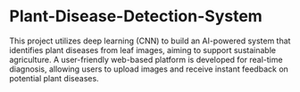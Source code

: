 # Plant-Disease-Detection-System
This project utilizes deep learning (CNN) to build an AI-powered system that identifies plant diseases from leaf images, aiming to support sustainable agriculture. A user-friendly web-based platform is developed for real-time diagnosis, allowing users to upload images and receive instant feedback on potential plant diseases.

